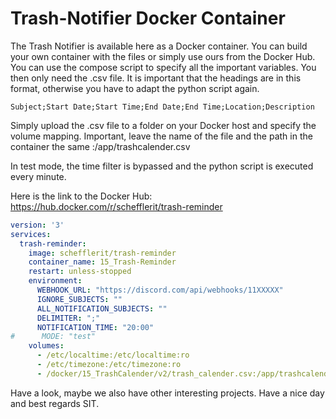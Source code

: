 # Trash-Notifier Docker Container

The Trash Notifier is available here as a Docker container. You can build your own container with the files or simply use ours from the Docker Hub. You can use the compose script to specify all the important variables. You then only need the .csv file. It is important that the headings are in this format, otherwise you have to adapt the python script again.

```
Subject;Start Date;Start Time;End Date;End Time;Location;Description
```

Simply upload the .csv file to a folder on your Docker host and specify the volume mapping. Important, leave the name of the file and the path in the container the same :/app/trashcalender.csv

In test mode, the time filter is bypassed and the python script is executed every minute.

Here is the link to the Docker Hub: 
https://hub.docker.com/r/schefflerit/trash-reminder


```yaml
version: '3'
services:
  trash-reminder:
    image: schefflerit/trash-reminder
    container_name: 15_Trash-Reminder
    restart: unless-stopped
    environment:
      WEBHOOK_URL: "https://discord.com/api/webhooks/11XXXXX"
      IGNORE_SUBJECTS: ""
      ALL_NOTIFICATION_SUBJECTS: ""
      DELIMITER: ";"
      NOTIFICATION_TIME: "20:00"
#      MODE: "test"
    volumes:
      - /etc/localtime:/etc/localtime:ro
      - /etc/timezone:/etc/timezone:ro
      - /docker/15_TrashCalender/v2/trash_calender.csv:/app/trashcalender.csv
```


Have a look, maybe we also have other interesting projects. Have a nice day and best regards SIT.